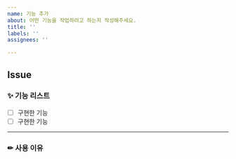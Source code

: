 ```yaml
---
name: 기능 추가
about: 어떤 기능을 작업하려고 하는지 작성해주세요.
title: ''
labels: ''
assignees: ''

---
```


## **Issue**

### ✨ 기능 리스트
- [ ] 구현한 기능
- [ ] 구현한 기능
---

### ✏ 사용 이유
